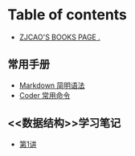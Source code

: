 # Table of contents

* [ZJCAO'S BOOKS PAGE .](README.md)

## 常用手册

* [Markdown 简明语法](chang-yong-shou-ce/markdown-jian-ming-yu-fa.md)
* [Coder 常用命令](chang-yong-shou-ce/coder-chang-yong-ming-ling.md)

## &lt;&lt;数据结构&gt;&gt;学习笔记

* [第1讲](shu-ju-jie-gou-xue-xi-bi-ji-1/Lecture-1.md)

